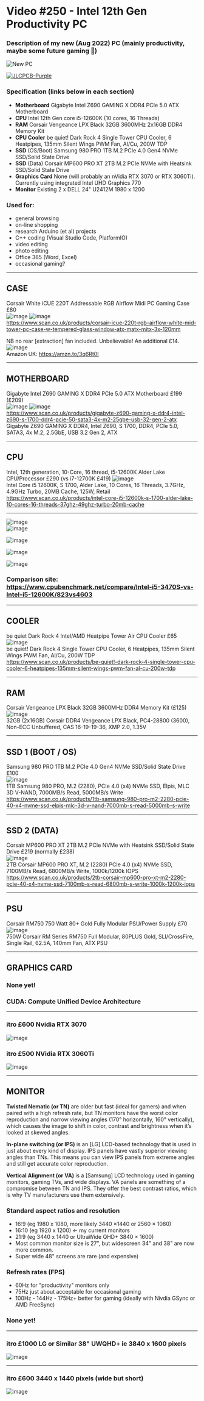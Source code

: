 # Video #250 - Intel 12th Gen Productivity PC
### Description of my new (Aug 2022) PC (mainly productivity, maybe some future gaming 🤷)  
![New PC](https://user-images.githubusercontent.com/20911308/188663749-caf75148-d22b-459a-9981-38554ea834f0.png)  

[![JLCPCB-Purple](https://user-images.githubusercontent.com/20911308/159024530-3e083ca1-fea4-4ba9-97d3-a3af3fb979d2.png)](https://www.jlcpcb.com/cem)  

### Specification (links below in each section)
* **Motherboard** Gigabyte Intel Z690 GAMING X DDR4 PCIe 5.0 ATX Motherboard
* **CPU** Intel 12th Gen core i5-12600K (10 cores, 16 Threads)
* **RAM** Corsair Vengeance LPX Black 32GB 3600MHz 2x16GB DDR4 Memory Kit
* **CPU Cooler** be quiet! Dark Rock 4 Single Tower CPU Cooler, 6 Heatpipes, 135mm Silent Wings PWM Fan, Al/Cu, 200W TDP
* **SSD** (OS/Boot) Samsung 980 PRO 1TB M.2 PCIe 4.0 Gen4 NVMe SSD/Solid State Drive
* **SSD** (Data) Corsair MP600 PRO XT 2TB M.2 PCIe NVMe with Heatsink SSD/Solid State Drive
* **Graphics Card** None (will probably an nVidia RTX 3070 or RTX 3060Ti). Currently using integrated Intel UHD Graphics 770
* **Monitor** Existing 2 x DELL 24" U2412M 1980 x 1200 

### Used for:
* general browsing
* on-line shopping
* research Arduino (et al) projects
* C++ coding (Visual Studio Code, PlatformIO)
* video editing
* photo editing
* Office 365 (Word, Excel)
* occasional gaming?

---
## CASE
Corsair White iCUE 220T Addressable RGB Airflow Midi PC Gaming Case £80   
![image](https://user-images.githubusercontent.com/20911308/188265571-99fb8aba-cc1e-4c78-b28e-11084e2fb345.png)
![image](https://user-images.githubusercontent.com/20911308/188266154-d56511d3-97c8-40e5-bfe1-9be88a66ae90.png)  
https://www.scan.co.uk/products/corsair-icue-220t-rgb-airflow-white-mid-tower-pc-case-w-tempered-glass-window-atx-matx-mitx-3x-120mm   

NB no rear [extraction] fan included. Unbelievable! An additional £14.  
![image](https://user-images.githubusercontent.com/20911308/188266909-e6d557a1-8aac-41bf-a35d-874e00430f1a.png)  
Amazon UK: https://amzn.to/3q6Rt0I  


---
## MOTHERBOARD  
Gigabyte Intel Z690 GAMING X DDR4 PCIe 5.0 ATX Motherboard £199 (£209)  
![image](https://user-images.githubusercontent.com/20911308/188265613-95e6a4df-b694-43b3-8245-f37c806ba10d.png)
![image](https://user-images.githubusercontent.com/20911308/188265631-50c64447-ddd7-47fc-b121-1a676d98704a.png)  
https://www.scan.co.uk/products/gigabyte-z690-gaming-x-ddr4-intel-z690-s-1700-ddr4-pcie-50-sata3-4x-m2-25gbe-usb-32-gen-2-atx  
Gigabyte Z690 GAMING X DDR4, Intel Z690, S 1700, DDR4, PCIe 5.0, SATA3, 4x M.2, 2.5GbE, USB 3.2 Gen 2, ATX  

---
## CPU
Intel, 12th generation, 10-Core, 16 thread, i5-12600K Alder Lake CPU/Processor £290  (vs i7-12700K £419)
![image](https://user-images.githubusercontent.com/20911308/188267075-e8ae2802-1082-4327-be48-a8172072c0da.png)  
Intel Core i5 12600K, S 1700, Alder Lake, 10 Cores, 16 Threads, 3.7GHz, 4.9GHz Turbo, 20MB Cache, 125W, Retail  
https://www.scan.co.uk/products/intel-core-i5-12600k-s-1700-alder-lake-10-cores-16-threads-37ghz-49ghz-turbo-20mb-cache  

---
![image](https://user-images.githubusercontent.com/20911308/188269157-c5e9eaca-78b3-4d2b-8607-9f8d3822ddb0.png)  
![image](https://user-images.githubusercontent.com/20911308/188269936-daf65862-c9dc-4735-8aad-b6874baaac49.png)   

![image](https://user-images.githubusercontent.com/20911308/188269007-48d56355-2929-4359-a90d-7b767ce03fdf.png)  

![image](https://user-images.githubusercontent.com/20911308/188269031-18208c6b-b08b-4388-be5d-b186c6064993.png)  

![image](https://user-images.githubusercontent.com/20911308/188269315-394eda8e-8897-4455-aa22-da4f4c978751.png)  

### Comparison site: https://www.cpubenchmark.net/compare/Intel-i5-3470S-vs-Intel-i5-12600K/823vs4603  


---
## COOLER
be quiet Dark Rock 4 Intel/AMD Heatpipe Tower Air CPU Cooler £65  
![image](https://user-images.githubusercontent.com/20911308/188265825-896a4cb7-de89-4859-a671-2646d2963ca5.png)  
be quiet! Dark Rock 4 Single Tower CPU Cooler, 6 Heatpipes, 135mm Silent Wings PWM Fan, Al/Cu, 200W TDP  
https://www.scan.co.uk/products/be-quiet!-dark-rock-4-single-tower-cpu-cooler-6-heatpipes-135mm-silent-wings-pwm-fan-al-cu-200w-tdp  

---
## RAM
Corsair Vengeance LPX Black 32GB 3600MHz DDR4 Memory Kit (£125)  
![image](https://user-images.githubusercontent.com/20911308/188265936-34e735be-5f88-4770-85d1-6dd44cdf39be.png)  
32GB (2x16GB) Corsair DDR4 Vengeance LPX Black, PC4-28800 (3600), Non-ECC Unbuffered, CAS 16-19-19-36, XMP 2.0, 1.35V  

---
## SSD 1 (BOOT / OS)  
Samsung 980 PRO 1TB M.2 PCIe 4.0 Gen4 NVMe SSD/Solid State Drive £100  
![image](https://user-images.githubusercontent.com/20911308/188265411-08a8e289-9433-4e4e-82e0-67314f4fc955.png)  
1TB Samsung 980 PRO, M.2 (2280), PCIe 4.0 (x4) NVMe SSD, Elpis, MLC 3D V-NAND, 7000MB/s Read, 5000MB/s Write  
https://www.scan.co.uk/products/1tb-samsung-980-pro-m2-2280-pcie-40-x4-nvme-ssd-elpis-mlc-3d-v-nand-7000mb-s-read-5000mb-s-write  

---
## SSD 2 (DATA)
Corsair MP600 PRO XT 2TB M.2 PCIe NVMe with Heatsink SSD/Solid State Drive £219 (normally £238)  
![image](https://user-images.githubusercontent.com/20911308/188265960-849274ee-c6cf-40d1-87eb-b2508c2369cc.png)  
2TB Corsair MP600 PRO XT, M.2 (2280) PCIe 4.0 (x4) NVMe SSD, 7100MB/s Read, 6800MB/s Write, 1000k/1200k IOPS  
https://www.scan.co.uk/products/2tb-corsair-mp600-pro-xt-m2-2280-pcie-40-x4-nvme-ssd-7100mb-s-read-6800mb-s-write-1000k-1200k-iops  

---
## PSU
Corsair RM750 750 Watt 80+ Gold Fully Modular PSU/Power Supply £70  
![image](https://user-images.githubusercontent.com/20911308/188265988-1451493d-2a6d-4b8b-a186-3ca404098f49.png)  
750W Corsair RM Series RM750 Full Modular, 80PLUS Gold, SLI/CrossFire, Single Rail, 62.5A, 140mm Fan, ATX PSU

---
## GRAPHICS CARD
### None yet! 
### CUDA: Compute Unified Device Architecture

---
### itro £600 Nvidia RTX 3070
![image](https://user-images.githubusercontent.com/20911308/188266550-9d2f0556-36f8-4824-a357-3bd3815b78ed.png)


### itro £500 NVidia RTX 3060Ti
![image](https://user-images.githubusercontent.com/20911308/188266480-85e36af7-9049-4ff6-8260-daeeea7e1abb.png)


---
## MONITOR
**Twisted Nematic (or TN)** are older but fast (ideal for gamers) and when paired with a high refresh rate, but TN monitors have the worst color reproduction and narrow viewing angles (170° horizontally, 160° vertically), which causes the image to shift in color, contrast and brightness when it’s looked at skewed angles.

**In-plane switching (or IPS)** is an [LG] LCD-based technology that is used in just about every kind of display. IPS panels have vastly superior viewing angles than TNs. This means you can view IPS panels from extreme angles and still get accurate color reproduction.

**Vertical Alignment (or VA)** is a [Samsung] LCD technology used in gaming monitors, gaming TVs, and wide displays. VA panels are something of a compromise between TN and IPS. They offer the best contrast ratios, which is why TV manufacturers use them extensively.

### Standard aspect ratios and resolution
* 16:9 (eg 1980 x 1080, more likely 3440  ×1440 or 2560 × 1080) 
* 16:10 (eg 1920 x 1200) ← my current monitors
* 21:9 (eg 3440 x 1440 or UltraWide QHD+ 3840 × 1600)
* Most common monitor size is 27", but widescreen 34" and 38" are now more common.
* Super wide 48" screens are rare (and expensive)

### Refresh rates (FPS)
* 60Hz for "productivity" monitors only
* 75Hz just about acceptable for occasional gaming
* 100Hz - 144Hz - 175Hz+ better for gaming (ideally with Nivdia GSync or AMD FreeSync)

### None yet!

---
### itro £1000 LG or Similar 38" UWQHD+ ie 3840 x 1600 pixels
![image](https://user-images.githubusercontent.com/20911308/188266651-cf499379-975e-4bc5-8b71-6e2492fb61d3.png)

---
### itro £600 3440 x 1440 pixels (wide but short)  
![image](https://user-images.githubusercontent.com/20911308/188266713-74abea11-643a-46d1-94f7-b79b4c88dd50.png)


